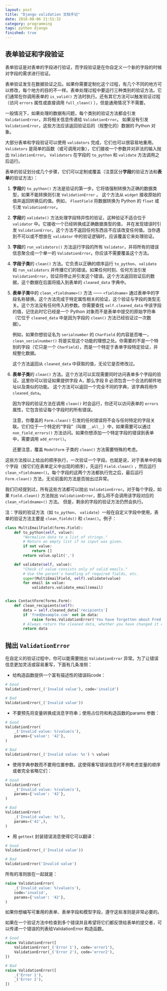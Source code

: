 ```yaml
---
layout: post
title: "Django validation 文档手记"
date: 2016-08-06 21:51:32
category: programming
tags: python django
finished: true
---
```



## 表单验证和字段验证

表单验证是对表单的字段进行验证，而字段验证是在你自定义一个新的字段的时候对字段的需求进行验证。

表单验证发生在数据验证之后。如果你需要定制化这个过程，有几个不同的地方可以修改，每个地方的目的不一样。表单处理过程中要运行三种类别的验证方法。它们通常在你调用表单的 `is_valid()` 方法时执行。还有其它方法可以触发验证过程（访问 `errors` 属性或直接调用 `full_clean()` ），但是通用情况下不需要。

一般情况下，如果处理的数据有问题，每个类别的验证方法都会引发 `ValidationError`，并将相关信息传递给 `ValidationError`。 如果没有引发 `ValidationError`，这些方法应该返回验证后的（规整化的）数据的 Python 对象。

大部分表单和字段验证可以使用 `validators` 完成，它们也可以很容易地重用。`Validators` 是简单的函数（或可调用对象），它们接收一个参数并对非法的输入抛出 `ValidationError`。 `Validators` 在字段的 `to_python` 和 `validate` 方法调用之后运行。

表单的验证划分成几个步骤，它们可以定制或覆盖（注意区分**字段**的验证方法和**表单**的验证方法）：

1. **字段**的 `to_python()` 方法是验证的第一步。它将值强制转换为正确的数据类型，如果不能转换则引发 `ValidationError` 。 这个方法从 `widget` 接收原始的值并返回转换后的值。例如， `FloatField` 将数据转换为 Python 的 `float` 或引发 `ValidationError`。

2. **字段**的 `validate()` 方法处理字段特异性的验证，这种验证不适合位于 `validator` 中。它接收一个已经转换成正确数据类型的值， 并在发现错误时引发 `ValidationError`。这个方法不返回任何东西且不应该改变任何值。当你遇到不可以或不想放在 `validator` 中的验证逻辑时，应该覆盖它来处理验证。

3. **字段**的 `run_validators()` 方法运行字段的所有 `Validator`，并将所有的错误信息聚合成一个单一的 `ValidationError`。你应该不需要覆盖这个方法。

4. **字段子类**的 `clean()` 方法。它负责以正确的顺序运行 `to_python`、`validate` 和 `run_validators` 并传播它们的错误。如果任何时刻、任何方法引发 `ValidationError`，验证将停止并引发这个错误。这个方法返回验证后的数据，这个数据在后面将插入到表单的 `cleaned_data` 字典中。

5. **表单子类**中的 `clean_<fieldname>()` 方法 —— `<fieldname>` 通过表单中的字段名称替换。这个方法完成于特定属性相关的验证，这个验证与字段的类型无关。这个方法没有任何传入的参数。你需要查找 `self.cleaned_data` 中该字段的值，记住此时它已经是一个 Python 对象而不是表单中提交的原始字符串（它位于 `cleaned_data` 中是因为字段的 `clean()` 方法已经验证过一次数据）。

    例如，如果你想验证名为 `serialnumber` 的 `CharField` 的内容是否唯一， `clean_serialnumber()` 将是实现这个功能的理想之处。你需要的不是一个特别的字段（它只是一个 `CharField`），而是一个特定于表单字段特定验证，并规整化数据。

    这个方法返回从 `cleaned_data` 中获取的值，无论它是否修改过。

6. **表单子类**的 `clean()` 方法。这个方法可以实现需要同时访问表单多个字段的验证。这里你可以验证如果提供字段 A，那么字段 B 必须包含一个合法的邮件地址以及类似的功能。 这个方法可以返回一个完全不同的字典，该字典将用作 `cleaned_data`。

    因为字段的验证方法在调用 `clean()` 时会运行，你还可以访问表单的 `errors` 属性，它包含验证每个字段时的所有错误。

    注意，你覆盖的 `Form.clean()` 引发的任何错误将不会与任何特定的字段关联。它们位于一个特定的“字段”（叫做 `__all__`）中，如果需要可以通过 `non_field_errors()` 方法访问。如果你想添加一个特定字段的错误到表单中，需要调用 `add_error()`。

    还要注意，覆盖 `ModelForm` 子类的 `clean()` 方法需要特殊的考虑。

这些方法按以上给出的顺序执行，一次验证一个字段。也就是说，对于表单中的每个字段（按它们在表单定义中出现的顺序），先运行 `Field.clean()` ，然后运行 `clean_<fieldname>()`。每个字段的这两个方法都执行完之后，最后运行 `Form.clean()` 方法，无论前面的方法是否抛出过异常。

我们已经提到过，所有这些方法都可以抛出 `ValidationError`。对于每个字段，如果 `Field.clean()` 方法抛出 `ValidationError`，那么将不会调用该字段对应的 `clean_<fieldname>()` 方法。 但是，剩余的字段的验证方法仍然会执行。

注：字段的验证方法（如 `to_python`、 `validate`）一般在自定义字段中使用，表单的验证方法主要是 `clean_fields()` 和 `clean()`。例子：

```python
class MultiEmailField(forms.Field):
    def to_python(self, value):
        "Normalize data to a list of strings."
        # Return an empty list if no input was given.
        if not value:
            return []
        return value.split(',')

    def validate(self, value):
        "Check if value consists only of valid emails."
        # Use the parent's handling of required fields, etc.
        super(MultiEmailField, self).validate(value)
        for email in value:
            validators.validate_email(email)


class ContactForm(forms.Form):
    def clean_recipients(self):
        data = self.cleaned_data['recipients']
        if 'fred@example.com' not in data:
            raise forms.ValidationError('You have forgotten about Fred!')
        # Always return the cleaned data, whether you have changed it or not.
        return data
```

## 抛出 `ValidationError`

在自定义的验证过程中，你可以能需要抛出 `ValidationError` 异常。为了让错误信息更加灵活或容易重写，下面有几条准侧：

* 给构造函数提供一个富有描述性的错误码code：

```python
# Good
ValidationError(_('Invalid value'), code='invalid')

# Bad
ValidationError(_('Invalid value'))
```

* 不要预先将变量转换成消息字符串；使用占位符和构造函数的params 参数：

```python
# Good
ValidationError(
    _('Invalid value: %(value)s'),
    params={'value': '42'},
)

# Bad
ValidationError(_('Invalid value: %s') % value)
```

* 使用字典参数而不要用位置参数。这使得重写错误信息时不用考虑变量的顺序或者完全省略它们：

```python
# Good
ValidationError(
    _('Invalid value: %(value)s'),
    params={'value': '42'},
)

# Bad
ValidationError(
    _('Invalid value: %s'),
    params=('42',),
)
```

* 用 `gettext` 封装错误消息使得它可以翻译：

```python
# Good
ValidationError(_('Invalid value'))

# Bad
ValidationError('Invalid value')
```
所有的准则放在一起就是：

```python
raise ValidationError(
    _('Invalid value: %(value)s'),
    code='invalid',
    params={'value': '42'},
)
```
如果你想编写可重用的表单、表单字段和模型字段，遵守这些准则是非常必要的。

如果在一个验证方法中检查到多个错误并且希望将它们都反馈给表单的提交者，可以传递一个错误的列表给ValidationError 构造函数。

```python
# Good
raise ValidationError([
    ValidationError(_('Error 1'), code='error1'),
    ValidationError(_('Error 2'), code='error2'),
])

# Bad
raise ValidationError([
    _('Error 1'),
    _('Error 2'),
])
```